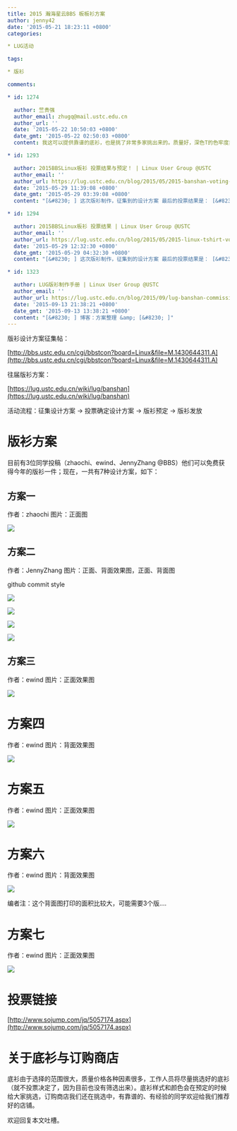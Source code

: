 ```yaml
---
title: 2015 瀚海星云BBS 板板衫方案
author: jenny42
date: '2015-05-21 18:23:11 +0800'
categories:

* LUG活动

tags:

* 版衫

comments:

* id: 1274

  author: 竺贵强
  author_email: zhugq@mail.ustc.edu.cn
  author_url: ''
  date: '2015-05-22 10:50:03 +0800'
  date_gmt: '2015-05-22 02:50:03 +0800'
  content: 我这可以提供靠谱的底衫，也是挑了非常多家挑出来的。质量好，深色T的色牢度非常好。我在科大西区，直接电话我吧138六六108644 :-)

* id: 1293

  author: 2015BBSLinux板衫 投票结果与预定！ | Linux User Group @USTC
  author_email: ''
  author_url: https://lug.ustc.edu.cn/blog/2015/05/2015-banshan-voting-result/
  date: '2015-05-29 11:39:08 +0800'
  date_gmt: '2015-05-29 03:39:08 +0800'
  content: "[&#8230; ] 这次版衫制作，征集到的设计方案 最后的投票结果是： [&#8230; ]"

* id: 1294

  author: 2015BBSLinux板衫 投票结果 | Linux User Group @USTC
  author_email: ''
  author_url: https://lug.ustc.edu.cn/blog/2015/05/2015-linux-tshirt-voting-result-and-order/
  date: '2015-05-29 12:32:30 +0800'
  date_gmt: '2015-05-29 04:32:30 +0800'
  content: "[&#8230; ] 这次版衫制作，征集到的设计方案 最后的投票结果是： [&#8230; ]"

* id: 1323

  author: LUG版衫制作手册 | Linux User Group @USTC
  author_email: ''
  author_url: https://lug.ustc.edu.cn/blog/2015/09/lug-banshan-commission-guide/
  date: '2015-09-13 21:38:21 +0800'
  date_gmt: '2015-09-13 13:38:21 +0800'
  content: "[&#8230; ] 博客：方案整理 &amp; [&#8230; ]"
---
```

版衫设计方案征集帖：

[http://bbs.ustc.edu.cn/cgi/bbstcon?board=Linux&file=M.1430644311.A](http://bbs.ustc.edu.cn/cgi/bbstcon?board=Linux&file=M.1430644311.A)

往届版衫方案：

[https://lug.ustc.edu.cn/wiki/lug/banshan](https://lug.ustc.edu.cn/wiki/lug/banshan)

活动流程：征集设计方案 → 投票确定设计方案 → 版衫预定 → 版衫发放

# 版衫方案

目前有3位同学投稿（zhaochi、ewind、JennyZhang @BBS）他们可以免费获得今年的版衫一件；现在，一共有7种设计方案，如下：

## 方案一

作者：zhaochi 图片：正面图

![](https://ftp.lug.ustc.edu.cn/wp-content/uploads/2015/05/Mydesign.jpg)

## 方案二

作者：JennyZhang 图片：正面、背面效果图，正面、背面图

github commit style

![](https://ftp.lug.ustc.edu.cn/wp-content/uploads/2015/05/0520-正面成品-sm.jpg)

![](https://ftp.lug.ustc.edu.cn/wp-content/uploads/2015/05/0520-背面成品-sm.jpg)

![](https://ftp.lug.ustc.edu.cn/wp-content/uploads/2015/05/0520正面图-sm.jpg)

![](https://ftp.lug.ustc.edu.cn/wp-content/uploads/2015/05/0520背面-sm.jpg)

## 方案三

作者：ewind 图片：正面效果图

![](https://ftp.lug.ustc.edu.cn/wp-content/uploads/2015/05/scheme-1-demo.jpg)

# 方案四

作者：ewind 图片：背面效果图

![](https://ftp.lug.ustc.edu.cn/wp-content/uploads/2015/05/scheme-4-demo.jpg)

# 方案五

作者：ewind 图片：正面效果图

![](https://ftp.lug.ustc.edu.cn/wp-content/uploads/2015/05/scheme-5-demo.jpg)

# 方案六

作者：ewind 图片：背面效果图

![](https://ftp.lug.ustc.edu.cn/wp-content/uploads/2015/05/scheme-3-demo.jpg)

编者注：这个背面图打印的面积比较大，可能需要3个版....

# 方案七

作者：ewind 图片：正面效果图

![](https://ftp.lug.ustc.edu.cn/wp-content/uploads/2015/05/scheme-2-demo.jpg)

# 投票链接

[http://www.sojump.com/jq/5057174.aspx](http://www.sojump.com/jq/5057174.aspx)

# 关于底衫与订购商店

底衫由于选择的范围很大，质量价格各种因素很多，工作人员将尽量挑选好的底衫（就不投票决定了，因为目前也没有筛选出来）。底衫样式和颜色会在预定的时候给大家挑选，订购商店我们还在挑选中，有靠谱的、有经验的同学欢迎给我们推荐好的店铺。

欢迎回复本文吐槽。
